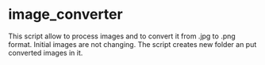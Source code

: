 # image_converter
This script allow to process images and to convert it from .jpg to .png format. Initial images are not changing. The script creates new folder an put converted images in it.
